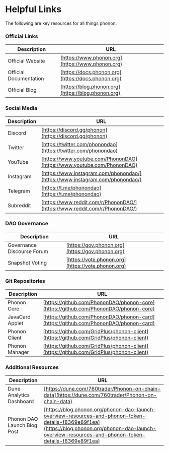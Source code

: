 # Helpful Links

The following are key resources for all things phonon:

### **Official Links**

| Description            | URL                                                |
| ---------------------- | -------------------------------------------------- |
| Official Website       | [https://www.phonon.org](https://www.phonon.org)   |
| Official Documentation | [https://docs.phonon.org](https://docs.phonon.org) |
| Official Blog          | [https://blog.phonon.org](https://blog.phonon.org) |

### Social Media

| Description | URL                                                                          |
| ----------- | ---------------------------------------------------------------------------- |
| Discord     | [https://discord.gg/phonon](https://discord.gg/phonon)                       |
| Twitter     | [https://twitter.com/phonondao](https://twitter.com/phonondao)               |
| YouTube     | [https://www.youtube.com/PhononDAO](https://www.youtube.com/PhononDAO)       |
| Instagram   | [https://www.instagram.com/phonondao/](https://www.instagram.com/phonondao/) |
| Telegram    | [https://t.me/phonondao](https://t.me/phonondao)                             |
| Subreddit   | [https://www.reddit.com/r/PhononDAO/](https://www.reddit.com/r/PhononDAO/)   |

### **DAO Governance**

| Description                | URL                                                |
| -------------------------- | -------------------------------------------------- |
| Governance Discourse Forum | [https://gov.phonon.org](https://gov.phonon.org)   |
| Snapshot Voting            | [https://vote.phonon.org](https://vote.phonon.org) |

### Git Repositories

| Description     | URL                                                                                    |
| --------------- | -------------------------------------------------------------------------------------- |
| Phonon Core     | [https://github.com/PhononDAO/phonon-core](https://github.com/PhononDAO/phonon-core)   |
| JavaCard Applet | [https://github.com/PhononDAO/phonon-card](https://github.com/PhononDAO/phonon-card)   |
| Phonon Client   | [https://github.com/GridPlus/phonon-client](https://github.com/GridPlus/phonon-client) |
| Phonon Manager  | [https://github.com/GridPlus/phonon-client](https://github.com/GridPlus/phonon-client) |

### Additional Resources

| Description                 | URL                                                                                                                                                                                                      |
| --------------------------- | -------------------------------------------------------------------------------------------------------------------------------------------------------------------------------------------------------- |
| Dune Analytics Dashboard    | [https://dune.com/760trader/Phonon-on-chain-data](https://dune.com/760trader/Phonon-on-chain-data)                                                                                                       |
| Phonon DAO Launch Blog Post | [https://blog.phonon.org/phonon-dao-launch-overview-resources-and-phonon-token-details-f8369e89f1ea](https://blog.phonon.org/phonon-dao-launch-overview-resources-and-phonon-token-details-f8369e89f1ea) |

